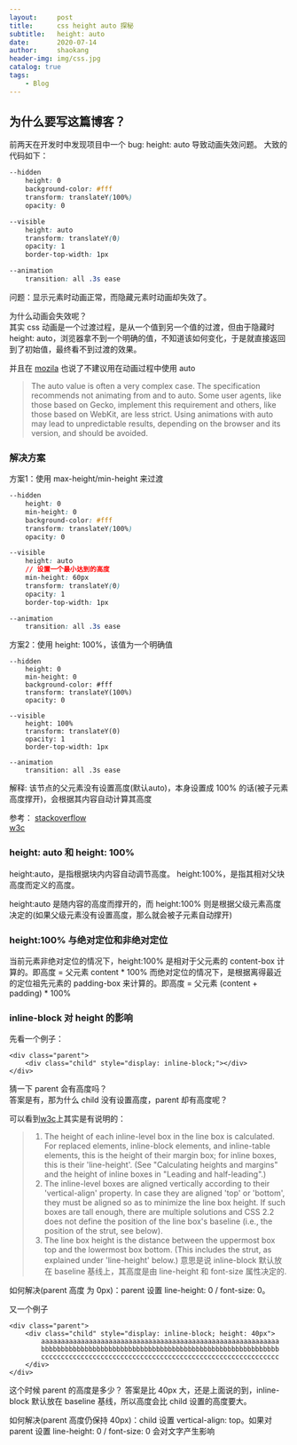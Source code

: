 ```yaml
---
layout:     post
title:      css height auto 探秘
subtitle:   height: auto
date:       2020-07-14
author:     shaokang
header-img: img/css.jpg
catalog: true
tags:
    - Blog
---
```


## 为什么要写这篇博客？

前两天在开发时中发现项目中一个 bug: height: auto 导致动画失效问题。
大致的代码如下：
```css
--hidden
    height: 0
    background-color: #fff
    transform: translateY(100%)
    opacity: 0

--visible
    height: auto
    transform: translateY(0)
    opacity: 1
    border-top-width: 1px

--animation
    transition: all .3s ease
```
问题：显示元素时动画正常，而隐藏元素时动画却失效了。

为什么动画会失效呢？  
其实 css 动画是一个过渡过程，是从一个值到另一个值的过渡，但由于隐藏时 height: auto，浏览器拿不到一个明确的值，不知道该如何变化，于是就直接返回到了初始值，最终看不到过渡的效果。

并且在 [mozila](https://developer.mozilla.org/en-US/docs/Web/CSS/CSS_Transitions/Using_CSS_transitions) 也说了不建议用在动画过程中使用 auto
> The auto value is often a very complex case. The specification recommends not animating from and to auto. Some user agents, like those based on Gecko, implement this requirement and others, like those based on WebKit, are less strict. Using animations with auto may lead to unpredictable results, depending on the browser and its version, and should be avoided.

### 解决方案

方案1：使用 max-height/min-height 来过渡
```css
--hidden
    height: 0
    min-height: 0
    background-color: #fff
    transform: translateY(100%)
    opacity: 0

--visible
    height: auto
    // 设置一个最小达到的高度
    min-height: 60px
    transform: translateY(0)
    opacity: 1
    border-top-width: 1px

--animation
    transition: all .3s ease
```

方案2：使用 height: 100%，该值为一个明确值
```
--hidden
    height: 0
    min-height: 0
    background-color: #fff
    transform: translateY(100%)
    opacity: 0

--visible
    height: 100%
    transform: translateY(0)
    opacity: 1
    border-top-width: 1px

--animation
    transition: all .3s ease
```
解释: 该节点的父元素没有设置高度(默认auto)，本身设置成 100% 的话(被子元素高度撑开)，会根据其内容自动计算其高度

参考：
[stackoverflow](https://stackoverflow.com/questions/3508605/how-can-i-transition-height-0-to-height-auto-using-css)  
[w3c](https://github.com/w3c/csswg-drafts/issues/626)

### height: auto 和 height: 100%

height:auto，是指根据块内内容自动调节高度。
height:100%，是指其相对父块高度而定义的高度。  

height:auto 是随内容的高度而撑开的，而 height:100% 则是根据父级元素高度决定的(如果父级元素没有设置高度，那么就会被子元素自动撑开)

### height:100% 与绝对定位和非绝对定位

当前元素非绝对定位的情况下，height:100% 是相对于父元素的 content-box 计算的。即高度 = 父元素 content * 100%
而绝对定位的情况下，是根据离得最近的定位祖先元素的 padding-box 来计算的。即高度 = 父元素 (content + padding) * 100%

### inline-block 对 height 的影响
先看一个例子：
```
<div class="parent">
    <div class="child" style="display: inline-block;"></div>
</div>
```
猜一下 parent 会有高度吗？  
答案是有，那为什么 child 没有设置高度，parent 却有高度呢？

可以看到[w3c](https://www.w3.org/TR/CSS22/visudet.html#strut)上其实是有说明的：
>1. The height of each inline-level box in the line box is calculated. For replaced elements, inline-block elements, and inline-table elements, this is the height of their margin box; for inline boxes, this is their 'line-height'. (See "Calculating heights and margins" and the height of inline boxes in "Leading and half-leading".)
>2. The inline-level boxes are aligned vertically according to their 'vertical-align' property. In case they are aligned 'top' or 'bottom', they must be aligned so as to minimize the line box height. If such boxes are tall enough, there are multiple solutions and CSS 2.2 does not define the position of the line box's baseline (i.e., the position of the strut, see below).
>3. The line box height is the distance between the uppermost box top and the lowermost box bottom. (This includes the strut, as explained under 'line-height' below.)
意思是说 inline-block 默认放在 baseline 基线上，其高度是由 line-height 和 font-size 属性决定的.

如何解决(parent 高度 为 0px)：parent 设置 line-height: 0 / font-size: 0。

又一个例子
```
<div class="parent">
    <div class="child" style="display: inline-block; height: 40px">
        aaaaaaaaaaaaaaaaaaaaaaaaaaaaaaaaaaaaaaaaaaaaaaaaaaaaaaaaaaaa
        bbbbbbbbbbbbbbbbbbbbbbbbbbbbbbbbbbbbbbbbbbbbbbbbbbbbbbbbbbbb
        cccccccccccccccccccccccccccccccccccccccccccccccccccccccccccc
    </div>
</div>
```
这个时候 parent 的高度是多少？
答案是比 40px 大，还是上面说的到，inline-block 默认放在 baseline 基线，所以高度会比 child 设置的高度要大。

如何解决(parent 高度仍保持 40px)：child 设置 vertical-align: top。如果对 parent 设置 line-height: 0 / font-size: 0 会对文字产生影响